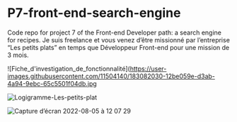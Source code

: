 # P7-front-end-search-engine
Code repo for project 7 of the Front-end Developer path: a search engine for recipes.
Je suis freelance et vous venez d’être missionné par l’entreprise “Les petits plats” en temps que Développeur Front-end pour une mission de 3 mois. 

![Fiche_d'investigation_de_fonctionnalité](https://user-images.githubusercontent.com/11504140/183082030-12be059e-d3ab-4a94-9ebc-65c5501f04db.jpg

![Logigramme-Les-petits-plat](https://user-images.githubusercontent.com/11504140/183075261-15ddd556-fab9-4472-95f3-6354f19cab36.jpg)

![Capture d’écran 2022-08-05 à 12 07 29](https://user-images.githubusercontent.com/11504140/183081652-3fbc5ee8-0d83-4f74-8f2c-a01edb3db7ad.png)